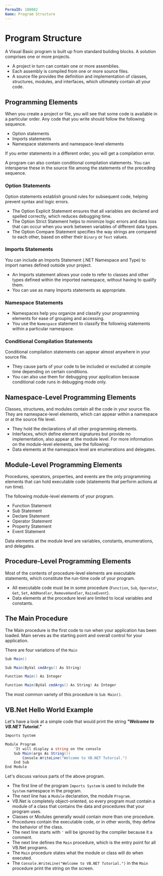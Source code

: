 ```yaml
---
PermaID: 100002
Name: Program Structure
---
```


# Program Structure

A Visual Basic program is built up from standard building blocks. A solution comprises one or more projects. 

 - A project in turn can contain one or more assemblies. 
 - Each assembly is compiled from one or more source files. 
 - A source file provides the definition and implementation of classes, structures, modules, and interfaces, which ultimately contain all your code.

## Programming Elements

When you create a project or file, you will see that some code is available in a particular order. Any code that you write should follow the following sequence.

 - Option statements
 - Imports statements
 - Namespace statements and namespace-level elements

If you enter statements in a different order, you will get a compilation error.

A program can also contain conditional compilation statements. You can intersperse these in the source file among the statements of the preceding sequence.

### Option Statements

Option statements establish ground rules for subsequent code, helping prevent syntax and logic errors. 

 - The Option Explicit Statement ensures that all variables are declared and spelled correctly, which reduces debugging time. 
 - The Option Strict Statement helps to minimize logic errors and data loss that can occur when you work between variables of different data types. 
 - The Option Compare Statement specifies the way strings are compared to each other, based on either their `Binary` or `Text` values.

### Imports Statements

You can include an Imports Statement (.NET Namespace and Type) to import names defined outside your project. 

 - An Imports statement allows your code to refer to classes and other types defined within the imported namespace, without having to qualify them. 
 - You can use as many Imports statements as appropriate.

### Namespace Statements

 - Namespaces help you organize and classify your programming elements for ease of grouping and accessing. 
 - You use the `Namespace` statement to classify the following statements within a particular namespace. 

### Conditional Compilation Statements

Conditional compilation statements can appear almost anywhere in your source file. 

 - They cause parts of your code to be included or excluded at compile time depending on certain conditions. 
 - You can also use them for debugging your application because conditional code runs in debugging mode only.

## Namespace-Level Programming Elements

Classes, structures, and modules contain all the code in your source file. They are namespace-level elements, which can appear within a namespace or at the source file level. 

 - They hold the declarations of all other programming elements. 
 - Interfaces, which define element signatures but provide no implementation, also appear at the module level. For more information on the module-level elements, see the following:
 - Data elements at the namespace level are enumerations and delegates.

## Module-Level Programming Elements

Procedures, operators, properties, and events are the only programming elements that can hold executable code (statements that perform actions at run time). 

The following module-level elements of your program. 

 - Function Statement
 - Sub Statement
 - Declare Statement
 - Operator Statement
 - Property Statement
 - Event Statement

Data elements at the module level are variables, constants, enumerations, and delegates.

## Procedure-Level Programming Elements

Most of the contents of procedure-level elements are executable statements, which constitute the run-time code of your program. 

 - All executable code must be in some procedure (`Function`, `Sub`, `Operator`, `Get`, `Set`, `AddHandler`, `RemoveHandler`, `RaiseEvent`).
 - Data elements at the procedure level are limited to local variables and constants.

## The Main Procedure

The Main procedure is the first code to run when your application has been loaded. Main serves as the starting point and overall control for your application. 

There are four variations of the `Main`

```csharp
Sub Main()

Sub Main(ByVal cmdArgs() As String)

Function Main() As Integer

Function Main(ByVal cmdArgs() As String) As Integer
```

The most common variety of this procedure is `Sub Main()`.

## VB.Net Hello World Example

Let's have a look at a simple code that would print the string ***"Welcome to VB.NET Tutorial."***

```csharp
Imports System

Module Program
    'It will display a string on the console 
    Sub Main(args As String())
        Console.WriteLine("Welcome to VB.NET Tutorial.")
    End Sub
End Module
```

Let's discuss various parts of the above program.

 - The first line of the program `Imports System` is used to include the `System` namespace in the program.
 - The next line has a `Module` declaration, the module `Program`. 
 - VB.Net is completely object-oriented, so every program must contain a module of a class that contains the data and procedures that your program uses.
 - Classes or Modules generally would contain more than one procedure. 
 - Procedures contain the executable code, or in other words, they define the behavior of the class. 
 - The next line starts with `'` will be ignored by the compiler because it a comment.
 - The next line defines the `Main` procedure, which is the entry point for all VB.Net programs. 
 - The `Main` procedure states what the module or class will do when executed.
 - The `Console.WriteLine("Welcome to VB.NET Tutorial.")` in the `Main` procedure print the string on the screen.

